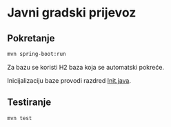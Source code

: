 # Javni gradski prijevoz

## Pokretanje

```bash
mvn spring-boot:run
```

Za bazu se koristi H2 baza koja se automatski pokreće.

Inicijalizaciju baze provodi razdred [Init.java](/src/main/java/com/example/jgp/db_init/Init.java).

## Testiranje

```bash
mvn test
```
